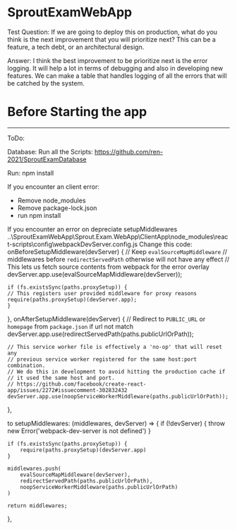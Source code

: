 # SproutExamWebApp

Test Question:
If we are going to deploy this on production, what do you think is the next
improvement that you will prioritize next? This can be a feature, a tech debt, or
an architectural design.

Answer:
I think the best improvement to be prioritize next is the error logging. It will help a lot in terms of debugging and also in developing new features.
We can make a table that handles logging of all the errors that will be catched by the system.

# Before Starting the app #
-----------------------
ToDo:

Database:
Run all the Scripts:
https://github.com/ren-2021/SproutExamDatabase

Run: 
npm install

If you encounter an client error:
- Remove node_modules
- Remove package-lock.json
- run npm install

If you encounter an error on depreciate setupMiddlewares
..\SproutExamWebApp\Sprout.Exam.WebApp\ClientApp\node_modules\react-scripts\config\webpackDevServer.config.js
Change this code:
onBeforeSetupMiddleware(devServer) {
    // Keep `evalSourceMapMiddleware`
    // middlewares before `redirectServedPath` otherwise will not have any effect
    // This lets us fetch source contents from webpack for the error overlay
    devServer.app.use(evalSourceMapMiddleware(devServer));

    if (fs.existsSync(paths.proxySetup)) {
    // This registers user provided middleware for proxy reasons
    require(paths.proxySetup)(devServer.app);
    }
},
onAfterSetupMiddleware(devServer) {
    // Redirect to `PUBLIC_URL` or `homepage` from `package.json` if url not match
    devServer.app.use(redirectServedPath(paths.publicUrlOrPath));

    // This service worker file is effectively a 'no-op' that will reset any
    // previous service worker registered for the same host:port combination.
    // We do this in development to avoid hitting the production cache if
    // it used the same host and port.
    // https://github.com/facebook/create-react-app/issues/2272#issuecomment-302832432
    devServer.app.use(noopServiceWorkerMiddleware(paths.publicUrlOrPath));
},

to
setupMiddlewares: (middlewares, devServer) => {
    if (!devServer) {
        throw new Error('webpack-dev-server is not defined')
    }

    if (fs.existsSync(paths.proxySetup)) {
        require(paths.proxySetup)(devServer.app)
    }

    middlewares.push(
        evalSourceMapMiddleware(devServer),
        redirectServedPath(paths.publicUrlOrPath),
        noopServiceWorkerMiddleware(paths.publicUrlOrPath)
    )

    return middlewares;
},



